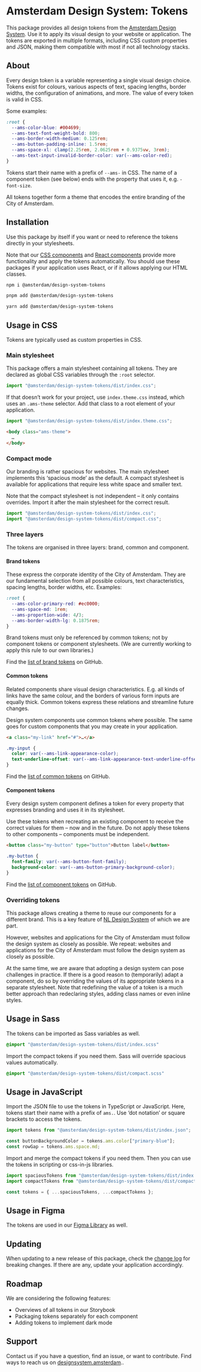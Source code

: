 <!-- @license CC0-1.0 -->

# Amsterdam Design System: Tokens

This package provides all design tokens from the [Amsterdam Design System](https://designsystem.amsterdam).
Use it to apply its visual design to your website or application.
The tokens are exported in multiple formats, including CSS custom properties and JSON, making them compatible with most if not all technology stacks.

## About

Every design token is a variable representing a single visual design choice.
Tokens exist for colours, various aspects of text, spacing lengths, border widths, the configuration of animations, and more.
The value of every token is valid in CSS.

Some examples:

```css
:root {
  --ams-color-blue: #004699;
  --ams-text-font-weight-bold: 800;
  --ams-border-width-medium: 0.125rem;
  --ams-button-padding-inline: 1.5rem;
  --ams-space-xl: clamp(2.25rem, 2.0625rem + 0.9375vw, 3rem);
  --ams-text-input-invalid-border-color: var(--ams-color-red);
}
```

Tokens start their name with a prefix of `--ams-` in CSS.
The name of a component token (see below) ends with the property that uses it, e.g. `-font-size`.

All tokens together form a theme that encodes the entire branding of the City of Amsterdam.

## Installation

Use this package by itself if you want or need to reference the tokens directly in your stylesheets.

Note that our [CSS components](https://www.npmjs.com/package/@amsterdam/design-system-css) and [React components](https://www.npmjs.com/package/@amsterdam/design-system-react) provide more functionality and apply the tokens automatically.
You should use these packages if your application uses React, or if it allows applying our HTML classes.

```sh
npm i @amsterdam/design-system-tokens
```

```sh
pnpm add @amsterdam/design-system-tokens
```

```sh
yarn add @amsterdam/design-system-tokens
```

## Usage in CSS

Tokens are typically used as custom properties in CSS.

### Main stylesheet

This package offers a main stylesheet containing all tokens.
They are declared as global CSS variables through the `:root` selector.

```ts
import "@amsterdam/design-system-tokens/dist/index.css";
```

If that doesn’t work for your project, use `index.theme.css` instead, which uses an `.ams-theme` selector.
Add that class to a root element of your application.

```ts
import "@amsterdam/design-system-tokens/dist/index.theme.css";
```

```html
<body class="ams-theme">
  …
</body>
```

### Compact mode

Our branding is rather spacious for websites.
The main stylesheet implements this ‘spacious mode’ as the default.
A compact stylesheet is available for applications that require less white space and smaller text.

Note that the compact stylesheet is not independent – it only contains overrides.
Import it after the main stylesheet for the correct result.

```ts
import "@amsterdam/design-system-tokens/dist/index.css";
import "@amsterdam/design-system-tokens/dist/compact.css";
```

### Three layers

The tokens are organised in three layers: brand, common and component.

#### Brand tokens

These express the corporate identity of the City of Amsterdam.
They are our fundamental selection from all possible colours, text characteristics, spacing lengths, border widths, etc.
Examples:

```css
:root {
  --ams-color-primary-red: #ec0000;
  --ams-space-md: 1rem;
  --ams-proportion-wide: 4/3;
  --ams-border-width-lg: 0.1875rem;
}
```

Brand tokens must only be referenced by common tokens; not by component tokens or component stylesheets.
(We are currently working to apply this rule to our own libraries.)

Find the [list of brand tokens](https://github.com/Amsterdam/design-system/tree/main/proprietary/tokens/src/brand/ams) on GitHub.

#### Common tokens

Related components share visual design characteristics.
E.g. all kinds of links have the same colour, and the borders of various form inputs are equally thick.
Common tokens express these relations and streamline future changes.

Design system components use common tokens where possible.
The same goes for custom components that you may create in your application.

```html
<a class="my-link" href="#">…</a>
```

```css
.my-input {
  color: var(--ams-link-appearance-color);
  text-underline-offset: var(--ams-link-appearance-text-underline-offset);
}
```

Find the [list of common tokens](https://github.com/Amsterdam/design-system/tree/main/proprietary/tokens/src/common/ams) on GitHub.

#### Component tokens

Every design system component defines a token for every property that expresses branding and uses it in its stylesheet.

Use these tokens when recreating an existing component to receive the correct values for them – now and in the future.
Do not apply these tokens to other components – components must be independent.

```html
<button class="my-button" type="button">Button label</button>
```

```css
.my-button {
  font-family: var(--ams-button-font-family);
  background-color: var(--ams-button-primary-background-color);
}
```

Find the [list of component tokens](https://github.com/Amsterdam/design-system/tree/main/proprietary/tokens/src/component/ams) on GitHub.

### Overriding tokens

This package allows creating a theme to reuse our components for a different brand.
This is a key feature of [NL Design System](https://nldesignsystem.nl/) of which we are part.

However, websites and applications for the City of Amsterdam must follow the design system as closely as possible.
We repeat: websites and applications for the City of Amsterdam must follow the design system as closely as possible.

At the same time, we are aware that adopting a design system can pose challenges in practice.
If there is a good reason to (temporarily) adapt a component, do so by overriding the values of its appropriate tokens in a separate stylesheet.
Note that redefining the value of a token is a much better approach than redeclaring styles, adding class names or even inline styles.

## Usage in Sass

The tokens can be imported as Sass variables as well.

```sass
@import "@amsterdam/design-system-tokens/dist/index.scss"
```

Import the compact tokens if you need them.
Sass will override spacious values automatically.

```sass
@import "@amsterdam/design-system-tokens/dist/compact.scss"
```

## Usage in JavaScript

Import the JSON file to use the tokens in TypeScript or JavaScript.
Here, tokens start their name with a prefix of `ams.`.
Use ‘dot notation’ or square brackets to access the tokens.

```ts
import tokens from "@amsterdam/design-system-tokens/dist/index.json";

const buttonBackgroundColor = tokens.ams.color["primary-blue"];
const rowGap = tokens.ams.space.md;
```

Import and merge the compact tokens if you need them.
Then you can use the tokens in scripting or css-in-js libraries.

```ts
import spaciousTokens from "@amsterdam/design-system-tokens/dist/index.json";
import compactTokens from "@amsterdam/design-system-tokens/dist/compact.json";

const tokens = { ...spaciousTokens, ...compactTokens };
```

## Usage in Figma

The tokens are used in our [Figma Library](https://www.figma.com/file/9IGm6IdPUYizBNGsUnueBd/Amsterdam-Design-System?type=design&node-id=741-19633&mode=design&t=N8P3h3W67O0KNdga-0) as well.

## Updating

When updating to a new release of this package, check the [change log](https://github.com/Amsterdam/design-system/blob/main/proprietary/tokens/CHANGELOG.md) for breaking changes.
If there are any, update your application accordingly.

## Roadmap

We are considering the following features:

- Overviews of all tokens in our Storybook
- Packaging tokens separately for each component
- Adding tokens to implement dark mode

## Support

Contact us if you have a question, find an issue, or want to contribute.
Find ways to reach us on [designsystem.amsterdam](https://designsystem.amsterdam/?path=/docs/docs-introduction--docs#send-a-message)..
